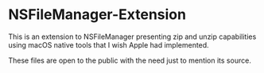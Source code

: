 # NSFileManager-Extension
This is an extension to NSFileManager presenting zip and unzip capabilities using macOS native tools that I wish Apple had implemented.

These files are open to the public with the need just to mention its source.
